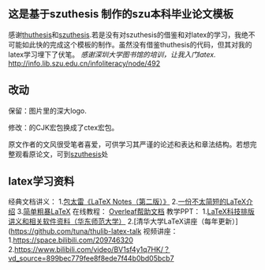 ## 这是基于szuthesis 制作的szu本科毕业论文模板 ##

感谢[thuthesis](https://github.com/tuna/thuthesis)和[szuthesis](https://github.com/liuchengxu/szuthesis).若是没有对szuthesis的借鉴和对latex的学习，我绝不可能如此快的完成这个模板的制作。虽然没有借鉴thuthesis的代码，但其对我的latex学习埋下了伏笔。
_感谢深圳大学图书馆的培训，让我入门latex._
http://info.lib.szu.edu.cn/infoliteracy/node/492


## 改动 ##
保留：图片里的深大logo.

修改：的CJK宏包换成了ctex宏包。

原文作者的文风很受笔者喜爱，可供学习其严谨的论述和表达和章法结构。若想完整观看原论文，可到[szuthesis](https://github.com/liuchengxu/szuthesis)处

## latex学习资料  ##
经典文档讲义：
1.[包太雷《LaTeX Notes（第二版）》](https://github.com/huangxg/lnotes)
2.[一份不太简短的LaTeX介绍](https://mirrors.nju.edu.cn/CTAN/info/lshort/chinese/lshort-zh-cn.pdf)
3.[简单粗暴LaTeX](https://pics.latexstudio.net/uploads/20210525/a00919a39b58e6f12fc1f1915bf4f207.pdf)
在线教程：
[Overleaf帮助文档](https://cn.overleaf.com/learn)
教学PPT：
1.[LaTeX科技排版讲义和相关软件资料（华东师范大学）](https://math.ecnu.edu.cn/~jypan/Latex/index.html)
2.[清华大学LaTeX讲座（每年更新）](https://github.com/tuna/thulib-latex-talk
视频讲座：
1.https://space.bilibili.com/209746320
2.https://www.bilibili.com/video/BV1sf4y1q7HK/？vd_source=899bec779fee8f8ede7f44b0bd05bcb7
